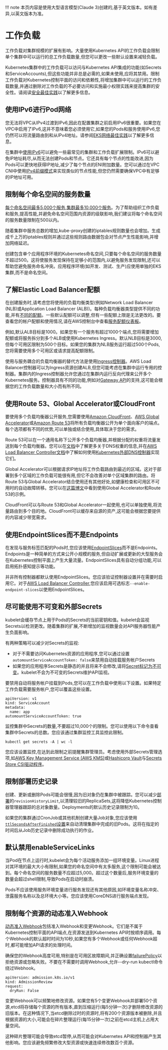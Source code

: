 
!!! note
    本页内容是使用大型语言模型(Claude 3)创建的,基于英文版本。如有差异,以英文版本为准。

# 工作负载

工作负载对集群规模的扩展有影响。大量使用Kubernetes API的工作负载会限制单个集群中可以运行的总工作负载数量,但您可以更改一些默认设置来减轻负载。

Kubernetes集群中的工作负载可以访问与Kubernetes API集成的功能(如Secrets和ServiceAccounts),但这些功能并非总是必需的,如果未使用,应将其禁用。限制工作负载对Kubernetes控制平面的访问和依赖性,将增加集群中可以运行的工作负载数量,并通过删除对工作负载的不必要访问和实施最小权限实践来提高集群的安全性。请阅读[安全最佳实践](https://aws.github.io/aws-eks-best-practices/security/docs/)以了解更多信息。

## 使用IPv6进行Pod网络

您无法将VPC从IPv4过渡到IPv6,因此在配置集群之前启用IPv6很重要。如果您在VPC中启用了IPv6,这并不意味着您必须使用它,如果您的Pods和服务使用IPv6,您仍然可以将流量路由到和从IPv4地址。请参阅[EKS网络最佳实践](https://aws.github.io/aws-eks-best-practices/networking/index/)以了解更多信息。

在集群中[使用IPv6](https://docs.aws.amazon.com/eks/latest/userguide/cni-ipv6.html)可以避免一些最常见的集群和工作负载扩展限制。IPv6可以避免IP地址耗尽,从而无法创建Pods和节点。它还具有每个节点的性能改进,因为Pods可以更快地获得IP地址,减少了每个节点的ENI附加数量。您可以通过在VPC CNI中使用[IPv4前缀模式](https://aws.github.io/aws-eks-best-practices/networking/prefix-mode/)来实现类似的节点性能,但您仍然需要确保VPC中有足够的IP地址可用。

## 限制每个命名空间的服务数量

[每个命名空间最多5,000个服务,集群最多10,000个服务](https://github.com/kubernetes/community/blob/master/sig-scalability/configs-and-limits/thresholds.md)。为了帮助组织工作负载和服务,提高性能,并避免命名空间范围内资源的级联影响,我们建议将每个命名空间的服务数量限制在500以内。

随着集群中服务总数的增加,kube-proxy创建的iptables规则数量也会增加。生成成千上万的iptables规则并通过这些规则路由数据包会对节点产生性能影响,并增加网络延迟。

创建包含单个应用程序环境的Kubernetes命名空间,只要每个命名空间的服务数量不超过500。这将使服务发现保持在足够小的范围内,以避免服务发现限制,还可以帮助您避免服务命名冲突。应用程序环境(如开发、测试、生产)应使用单独的EKS集群,而不是命名空间。

## 了解Elastic Load Balancer配额

在创建服务时,请考虑您将使用的负载均衡类型(例如Network Load Balancer (NLB)或Application Load Balancer (ALB))。每种负载均衡器类型提供不同的功能,并有[不同的配额](https://docs.aws.amazon.com/elasticloadbalancing/latest/application/load-balancer-limits.html)。一些默认配额可以调整,但有一些配额上限是无法更改的。要查看您的帐户配额和使用情况,请在AWS控制台中查看[服务配额仪表板](http://console.aws.amazon.com/servicequotas)。

例如,默认ALB目标是1000。如果您有一个服务有超过1000个端点,您将需要增加配额或将服务拆分到多个ALB或使用Kubernetes Ingress。默认NLB目标是3000,但每个可用区限制为500个目标。如果您的集群为NLB服务运行超过500个Pods,您将需要使用多个可用区或请求提高配额限制。

使用与服务耦合的负载均衡器的替代方法是使用[Ingress控制器](https://kubernetes.io/docs/concepts/services-networking/ingress-controllers/)。AWS Load Balancer控制器可以为Ingress资源创建ALB,但您可能考虑在集群中运行专用的控制器。集群内的Ingress控制器允许您通过在集群内运行反向代理来公开多个Kubernetes服务。控制器具有不同的功能,例如对[Gateway API](https://gateway-api.sigs.k8s.io/)的支持,这可能会根据您的工作负载数量和大小而有所不同。

## 使用Route 53、Global Accelerator或CloudFront

要使用多个负载均衡器公开服务,您需要使用[Amazon CloudFront](https://aws.amazon.com/cloudfront/)、[AWS Global Accelerator](https://aws.amazon.com/global-accelerator/)或[Amazon Route 53](https://aws.amazon.com/route53/)将所有负载均衡器公开为单个面向客户的端点。每个选项都有不同的优势,可以单独或结合使用,具体取决于您的需求。

Route 53可以在一个通用名称下公开多个负载均衡器,并根据分配的权重将流量发送到每个负载均衡器。您可以在[文档](https://docs.aws.amazon.com/Route53/latest/DeveloperGuide/resource-record-sets-values-weighted.html#rrsets-values-weighted-weight)中了解更多关于DNS权重的信息,并在[AWS Load Balancer Controller文档](https://kubernetes-sigs.github.io/aws-load-balancer-controller/v2.4/guide/integrations/external_dns/#usage)中了解如何使用[Kubernetes外部DNS控制器](https://github.com/kubernetes-sigs/external-dns)实现它们。

Global Accelerator可以根据请求IP地址将工作负载路由到最近的区域。这对于部署到多个区域的工作负载可能很有用,但它不会改善对单个区域集群的路由。将Route 53与Global Accelerator结合使用还有其他好处,如健康检查和可用区不可用时的自动故障转移。您可以在[这篇博文](https://aws.amazon.com/blogs/containers/operating-a-multi-regional-stateless-application-using-amazon-eks/)中看到使用Global Accelerator和Route 53的示例。

CloudFront可以与Route 53和Global Accelerator一起使用,也可以单独使用,将流量路由到多个目的地。CloudFront可以缓存来自源的资产,这可能会根据您要提供的内容减少带宽需求。

## 使用EndpointSlices而不是Endpoints

在发现与服务标签匹配的Pods时,您应该使用[EndpointSlices](https://kubernetes.io/docs/concepts/services-networking/endpoint-slices/)而不是Endpoints。Endpoints是一种简单的方式来公开小规模的服务,但自动扩展或更新的大型服务会在Kubernetes控制平面上产生大量流量。EndpointSlices具有自动分组功能,可以启用拓扑感知提示等功能。

并非所有控制器都默认使用EndpointSlices。您应该验证控制器设置并在需要时启用它。对于[AWS Load Balancer Controller](https://kubernetes-sigs.github.io/aws-load-balancer-controller/v2.4/deploy/configurations/#controller-command-line-flags),您应该启用可选标志`--enable-endpoint-slices`以使用EndpointSlices。

## 尽可能使用不可变和外部Secrets

kubelet会缓存节点上用于Pods的Secrets的当前密钥和值。kubelet会监视Secrets以检测更改。随着集群的扩展,不断增加的监视数量会对API服务器性能产生负面影响。

有两种策略可以减少对Secrets的监视:

* 对于不需要访问Kubernetes资源的应用程序,您可以通过设置`automountServiceAccountToken: false`来禁用自动挂载服务帐户Secrets
* 如果您的应用程序Secrets是静态的并且将来不会修改,请将[Secret标记为不可变](https://kubernetes.io/docs/concepts/configuration/secret/#secret-immutable)。kubelet不会为不可变的Secrets维护API监视。

要禁用自动将服务帐户挂载到Pods,您可以在工作负载中使用以下设置。如果特定工作负载需要服务帐户,您可以覆盖这些设置。

```
apiVersion: v1
kind: ServiceAccount
metadata:
  name: app
automountServiceAccountToken: true
```

监控集群中Secrets的数量,不要超过10,000个的限制。您可以使用以下命令查看集群中Secrets的总数。您应该通过集群监控工具监控此限制。

```
kubectl get secrets -A | wc -l
```

您应该设置监控,在达到此限制之前提醒集群管理员。考虑使用外部Secrets管理选项,如[AWS Key Management Service (AWS KMS)](https://aws.amazon.com/kms/)或[Hashicorp Vault](https://www.vaultproject.io/)与[Secrets Store CSI驱动程序](https://secrets-store-csi-driver.sigs.k8s.io/)。

## 限制部署历史记录

创建、更新或删除Pods可能会很慢,因为旧对象仍在集群中被跟踪。您可以减少[部署](https://kubernetes.io/docs/concepts/workloads/controllers/deployment/#clean-up-policy)的`revisionHistoryLimit`,以清理较旧的ReplicaSets,这将降低Kubernetes控制器管理器跟踪的总对象数量。Deployments的默认历史记录限制为10。

如果您的集群通过CronJob或其他机制创建大量Job对象,您应该使用[`ttlSecondsAfterFinished`设置](https://kubernetes.io/docs/concepts/workloads/controllers/ttlafterfinished/)来自动清理集群中完成的旧Pods。这将在指定的时间后从Job历史记录中删除成功执行的作业。

## 默认禁用enableServiceLinks

当Pod在节点上运行时,kubelet会为每个活动服务添加一组环境变量。Linux进程对其环境的最大大小有限制,如果您的命名空间中有太多服务,这个限制可能会被达到。每个命名空间的服务数量不应超过5,000。超过这个数量后,服务环境变量的数量会超过shell限制,导致Pods在启动时崩溃。

Pods不应该使用服务环境变量进行服务发现还有其他原因,如环境变量名称冲突、泄露服务名称以及总环境大小等。您应该使用CoreDNS进行服务端点发现。

## 限制每个资源的动态准入Webhook

[动态准入Webhook](https://kubernetes.io/docs/reference/access-authn-authz/extensible-admission-controllers/)包括准入Webhook和变更Webhook。它们是不属于Kubernetes控制平面的API端点,在资源发送到Kubernetes API时按顺序调用。每个Webhook的默认超时时间为10秒,如果您有多个Webhook或任何Webhook超时,都可能增加API请求的处理时间。

确保您的Webhook高度可用,特别是在可用区故障期间,并正确设置[failurePolicy](https://kubernetes.io/docs/reference/access-authn-authz/extensible-admission-controllers/#failure-policy)以拒绝资源或忽略失败。不要在不需要时调用Webhook,允许--dry-run kubectl命令绕过Webhook。

```
apiVersion: admission.k8s.io/v1
kind: AdmissionReview
request:
  dryRun: False
```

变更Webhook可以频繁地修改资源。如果您有5个变更Webhook并部署50个资源,etcd将存储每个资源的所有版本,直到压缩运行(每5分钟一次)才删除修改资源的旧版本。在这种情况下,当etcd删除过时的资源时,将有200个资源版本被删除,并且根据资源的大小,可能会在碎片整理运行(每15分钟一次)之前在etcd主机上占用大量空间。

这种碎片整理可能会导致etcd暂停,从而可能会对Kubernetes API和控制器产生其他影响。您应该避免频繁修改大型资源或快速连续修改数百个资源。